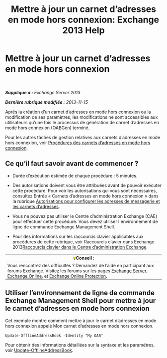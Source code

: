 ﻿---
title: 'Mettre à jour un carnet d’adresses en mode hors connexion: Exchange 2013 Help'
TOCTitle: Mettre à jour un carnet d’adresses en mode hors connexion
ms:assetid: 448a207e-41b4-4cef-9fe9-a68b81e2ec4e
ms:mtpsurl: https://technet.microsoft.com/fr-fr/library/Aa997684(v=EXCHG.150)
ms:contentKeyID: 50478043
ms.date: 04/24/2018
mtps_version: v=EXCHG.150
ms.translationtype: HT
---

# Mettre à jour un carnet d’adresses en mode hors connexion

 

_**Sapplique à :** Exchange Server 2013_

_**Dernière rubrique modifiée :** 2013-11-15_

Après la création d’un carnet d’adresses en mode hors connexion ou la modification de ses paramètres, les modifications ne sont accessibles aux utilisateurs qu’une fois le processus de génération de carnet d’adresses en mode hors connexion (OABGen) terminé.

Pour les autres tâches de gestion relatives aux carnets d’adresses en mode hors connexion, voir [Procédures des carnets d’adresses en mode hors connexion](offline-address-book-procedures-exchange-2013-help.md).

## Ce qu’il faut savoir avant de commencer ?

  - Durée d’exécution estimée de chaque procédure : 5 minutes.

  - Des autorisations doivent vous être attribuées avant de pouvoir exécuter cette procédure. Pour voir les autorisations qui vous sont nécessaires, consultez Entrée « Carnets d’adresses en mode hors connexion » dans la rubrique [Autorisations pour configurer les adresses de messagerie et les carnets d’adresses](email-address-and-address-book-permissions-exchange-2013-help.md).

  - Vous ne pouvez pas utiliser le Centre d’administration Exchange (CAE) pour effectuer cette procédure. Vous devez utiliser l'environnement de ligne de commande Exchange Management Shell.

  - Pour des informations sur les raccourcis clavier applicables aux procédures de cette rubrique, voir Raccourcis clavier dans Exchange 2013[Raccourcis clavier dans le Centre d’administration Exchange](keyboard-shortcuts-in-the-exchange-admin-center-exchange-online-protection-help.md).

<table>
<thead>
<tr class="header">
<th><img src="images/Bb125224.tip(EXCHG.150).gif" title="Conseil" alt="Conseil" />Conseil :</th>
</tr>
</thead>
<tbody>
<tr class="odd">
<td>Vous rencontrez des difficultés ? Demandez de l’aide en participant aux forums Exchange. Visitez les forums sur les pages <a href="https://go.microsoft.com/fwlink/p/?linkid=60612">Exchange Server</a>, <a href="https://go.microsoft.com/fwlink/p/?linkid=267542">Exchange Online</a>, et <a href="https://go.microsoft.com/fwlink/p/?linkid=285351">Exchange Online Protection</a>.</td>
</tr>
</tbody>
</table>


## Utiliser l’environnement de ligne de commande Exchange Management Shell pour mettre à jour le carnet d’adresses en mode hors connexion

Cet exemple montre comment mettre à jour le carnet d’adresses en mode hors connexion appelé Mon carnet d’adresses en mode hors connexion.

    Update-OfflineAddressBook -Identity "My OAB"

Pour obtenir des informations détaillées sur la syntaxe et les paramètres, voir [Update-OfflineAddressBook](https://technet.microsoft.com/fr-fr/library/aa995979\(v=exchg.150\)).

